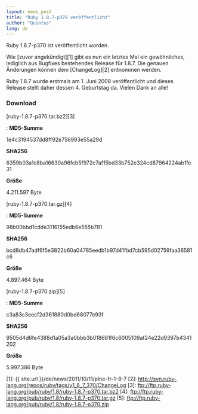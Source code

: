 ```yaml
---
layout: news_post
title: "Ruby 1.8.7-p370 veröffentlicht"
author: "Quintus"
lang: de
---
```


Ruby 1.8.7-p370 ist veröffentlicht worden.

Wie [zuvor angekündigt][1] gibt es nun ein letztes Mal ein gewöhnliches,
lediglich aus Bugfixes bestehendes Release für 1.8.7. Die genauen
Änderungen können dem [ChangeLog][2] entnommen werden.

Ruby 1.8.7 wurde erstmals am 1. Juni 2008 veröffentlicht und dieses
Release stellt daher dessen 4. Geburtstag da. Vielen Dank an alle!

### Download

[ruby-1.8.7-p370.tar.bz2][3]

: **MD5-Summe**

  1e4c3194537dd8ff92e756993e55a29d

  **SHA256**

  6359b03a1c8ba16630a96fcb5f972c7af15bd33b752e324cd87964224ab1fe31

  **Größe**

  4\.211.597 Byte

[ruby-1.8.7-p370.tar.gz][4]

: **MD5-Summe**

  98b00bbd1cdde3116155edb6e555b781

  **SHA256**

  bcd8db47adf6f5e3822b60a04785eedb1b97d41fbd7cb595d02759faa36581c6

  **Größe**

  4\.897.464 Byte

[ruby-1.8.7-p370.zip][5]

: **MD5-Summe**

  c3a83c3eecf2d361880d0bd68077e93f

  **SHA256**

  9505d4d6fe4388d1a05a3a0bbb3b018681f6c6005109af24e22d9397b4341202

  **Größe**

  5\.997.386 Byte



[1]: {{ site.url }}/de/news/2011/10/11/plne-fr-1-8-7 
[2]: http://svn.ruby-lang.org/repos/ruby/tags/v1_8_7_370/ChangeLog 
[3]: ftp://ftp.ruby-lang.org/pub/ruby/1.8/ruby-1.8.7-p370.tar.bz2 
[4]: ftp://ftp.ruby-lang.org/pub/ruby/1.8/ruby-1.8.7-p370.tar.gz 
[5]: ftp://ftp.ruby-lang.org/pub/ruby/1.8/ruby-1.8.7-p370.zip 
